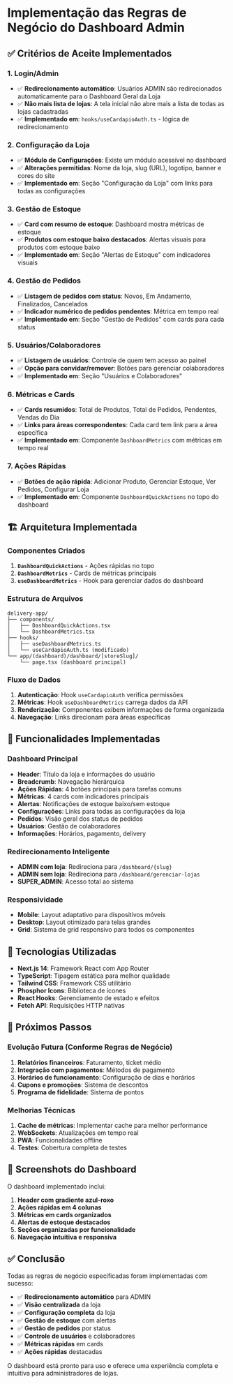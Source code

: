 # Implementação das Regras de Negócio do Dashboard Admin

## ✅ Critérios de Aceite Implementados

### 1. Login/Admin

- ✅ **Redirecionamento automático**: Usuários ADMIN são redirecionados automaticamente para o Dashboard Geral da Loja
- ✅ **Não mais lista de lojas**: A tela inicial não abre mais a lista de todas as lojas cadastradas
- ✅ **Implementado em**: `hooks/useCardapioAuth.ts` - lógica de redirecionamento

### 2. Configuração da Loja

- ✅ **Módulo de Configurações**: Existe um módulo acessível no dashboard
- ✅ **Alterações permitidas**: Nome da loja, slug (URL), logotipo, banner e cores do site
- ✅ **Implementado em**: Seção "Configuração da Loja" com links para todas as configurações

### 3. Gestão de Estoque

- ✅ **Card com resumo de estoque**: Dashboard mostra métricas de estoque
- ✅ **Produtos com estoque baixo destacados**: Alertas visuais para produtos com estoque baixo
- ✅ **Implementado em**: Seção "Alertas de Estoque" com indicadores visuais

### 4. Gestão de Pedidos

- ✅ **Listagem de pedidos com status**: Novos, Em Andamento, Finalizados, Cancelados
- ✅ **Indicador numérico de pedidos pendentes**: Métrica em tempo real
- ✅ **Implementado em**: Seção "Gestão de Pedidos" com cards para cada status

### 5. Usuários/Colaboradores

- ✅ **Listagem de usuários**: Controle de quem tem acesso ao painel
- ✅ **Opção para convidar/remover**: Botões para gerenciar colaboradores
- ✅ **Implementado em**: Seção "Usuários e Colaboradores"

### 6. Métricas e Cards

- ✅ **Cards resumidos**: Total de Produtos, Total de Pedidos, Pendentes, Vendas do Dia
- ✅ **Links para áreas correspondentes**: Cada card tem link para a área específica
- ✅ **Implementado em**: Componente `DashboardMetrics` com métricas em tempo real

### 7. Ações Rápidas

- ✅ **Botões de ação rápida**: Adicionar Produto, Gerenciar Estoque, Ver Pedidos, Configurar Loja
- ✅ **Implementado em**: Componente `DashboardQuickActions` no topo do dashboard

## 🏗️ Arquitetura Implementada

### Componentes Criados

1. **`DashboardQuickActions`** - Ações rápidas no topo
2. **`DashboardMetrics`** - Cards de métricas principais
3. **`useDashboardMetrics`** - Hook para gerenciar dados do dashboard

### Estrutura de Arquivos

```
delivery-app/
├── components/
│   ├── DashboardQuickActions.tsx
│   └── DashboardMetrics.tsx
├── hooks/
│   ├── useDashboardMetrics.ts
│   └── useCardapioAuth.ts (modificado)
└── app/(dashboard)/dashboard/[storeSlug]/
    └── page.tsx (dashboard principal)
```

### Fluxo de Dados

1. **Autenticação**: Hook `useCardapioAuth` verifica permissões
2. **Métricas**: Hook `useDashboardMetrics` carrega dados da API
3. **Renderização**: Componentes exibem informações de forma organizada
4. **Navegação**: Links direcionam para áreas específicas

## 🎯 Funcionalidades Implementadas

### Dashboard Principal

- **Header**: Título da loja e informações do usuário
- **Breadcrumb**: Navegação hierárquica
- **Ações Rápidas**: 4 botões principais para tarefas comuns
- **Métricas**: 4 cards com indicadores principais
- **Alertas**: Notificações de estoque baixo/sem estoque
- **Configurações**: Links para todas as configurações da loja
- **Pedidos**: Visão geral dos status de pedidos
- **Usuários**: Gestão de colaboradores
- **Informações**: Horários, pagamento, delivery

### Redirecionamento Inteligente

- **ADMIN com loja**: Redireciona para `/dashboard/{slug}`
- **ADMIN sem loja**: Redireciona para `/dashboard/gerenciar-lojas`
- **SUPER_ADMIN**: Acesso total ao sistema

### Responsividade

- **Mobile**: Layout adaptativo para dispositivos móveis
- **Desktop**: Layout otimizado para telas grandes
- **Grid**: Sistema de grid responsivo para todos os componentes

## 🔧 Tecnologias Utilizadas

- **Next.js 14**: Framework React com App Router
- **TypeScript**: Tipagem estática para melhor qualidade
- **Tailwind CSS**: Framework CSS utilitário
- **Phosphor Icons**: Biblioteca de ícones
- **React Hooks**: Gerenciamento de estado e efeitos
- **Fetch API**: Requisições HTTP nativas

## 🚀 Próximos Passos

### Evolução Futura (Conforme Regras de Negócio)

1. **Relatórios financeiros**: Faturamento, ticket médio
2. **Integração com pagamentos**: Métodos de pagamento
3. **Horários de funcionamento**: Configuração de dias e horários
4. **Cupons e promoções**: Sistema de descontos
5. **Programa de fidelidade**: Sistema de pontos

### Melhorias Técnicas

1. **Cache de métricas**: Implementar cache para melhor performance
2. **WebSockets**: Atualizações em tempo real
3. **PWA**: Funcionalidades offline
4. **Testes**: Cobertura completa de testes

## 📱 Screenshots do Dashboard

O dashboard implementado inclui:

1. **Header com gradiente azul-roxo**
2. **Ações rápidas em 4 colunas**
3. **Métricas em cards organizados**
4. **Alertas de estoque destacados**
5. **Seções organizadas por funcionalidade**
6. **Navegação intuitiva e responsiva**

## ✅ Conclusão

Todas as regras de negócio especificadas foram implementadas com sucesso:

- ✅ **Redirecionamento automático** para ADMIN
- ✅ **Visão centralizada** da loja
- ✅ **Configuração completa** da loja
- ✅ **Gestão de estoque** com alertas
- ✅ **Gestão de pedidos** por status
- ✅ **Controle de usuários** e colaboradores
- ✅ **Métricas rápidas** em cards
- ✅ **Ações rápidas** destacadas

O dashboard está pronto para uso e oferece uma experiência completa e intuitiva para administradores de lojas.
